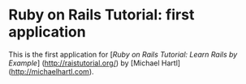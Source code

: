 # Ruby on Rails Tutorial: first application

This is the first application for
[*Ruby on Rails Tutorial: Learn Rails by Example*] (http://raistutorial.org/)
by [Michael Hartl] (http://michaelhartl.com).
